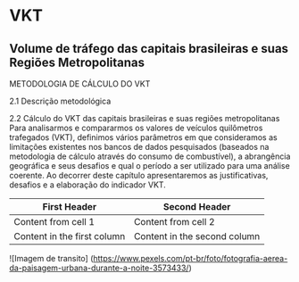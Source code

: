 #  VKT
## Volume de tráfego das capitais brasileiras e suas Regiões Metropolitanas

METODOLOGIA DE CÁLCULO DO VKT 

2.1 Descrição metodológica 

2.2 Cálculo do VKT das capitais brasileiras e suas regiões metropolitanas
Para analisarmos e compararmos os valores de veículos quilômetros trafegados (VKT), definimos vários parâmetros em que consideramos as limitações existentes nos bancos de dados pesquisados (baseados na metodologia de cálculo através do consumo de combustível), a abrangência geográfica e seus desafios e qual o período a ser utilizado para uma análise coerente. Ao decorrer deste capítulo apresentaremos as justificativas, desafios e a elaboração do indicador VKT.

First Header | Second Header
------------ | -------------
Content from cell 1 | Content from cell 2
Content in the first column | Content in the second column


![Imagem de transito] (https://www.pexels.com/pt-br/foto/fotografia-aerea-da-paisagem-urbana-durante-a-noite-3573433/)












